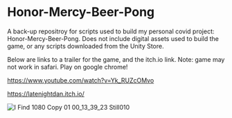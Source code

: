 # Honor-Mercy-Beer-Pong

A back-up repositroy for scripts used to build my personal covid project: Honor-Mercy-Beer-Pong. Does not include digital assets used to build the game, or any scripts downloaded from the Unity Store.

Below are links to a trailer for the game, and the itch.io link. Note: game may not work in safari. Play on google chrome!

https://www.youtube.com/watch?v=Yk_RUZcOMvo

https://latenightdan.itch.io/


![I Find 1080 Copy 01 00_13_39_23 Still010](https://user-images.githubusercontent.com/69770752/148805053-179e251e-ce8d-4801-ac35-782d9c668748.jpg)
